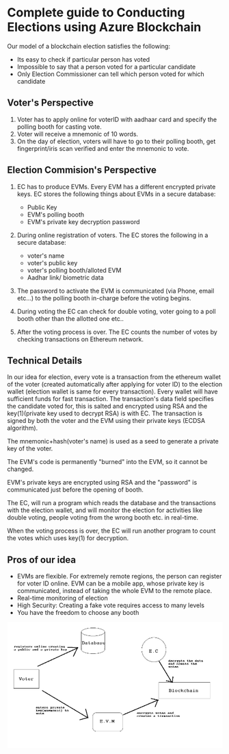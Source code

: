 Complete guide to Conducting Elections using Azure Blockchain
=============================================================

Our model of a blockchain election satisfies the following:

* Its easy to check if particular person has voted
* Impossible to say that a person voted for a particular candidate
* Only Election Commissioner can tell which person voted for which candidate

Voter's Perspective
-------------------

1. Voter has to apply online for voterID with aadhaar card and specify the polling booth for casting vote.
2. Voter will receive a mnemonic of 10 words.
3. On the day of election, voters will have to go to their polling booth, get fingerprint/iris scan verified and enter the mnemonic to vote.

Election Commision's Perspective
--------------------------------

1. EC has to produce EVMs. Every EVM has a different encrypted private keys.
EC stores the following things about EVMs in a secure database:
    * Public Key
    * EVM's polling booth
    * EVM's private key decryption password

2. During online registration of voters. The EC stores the following in a secure database:
    * voter's name 
    * voter's public key
    * voter's polling booth/alloted EVM
    * Aadhar link/ biometric data

3. The password to activate the EVM is communicated (via Phone, email etc...) to the polling booth in-charge before the voting begins.
4. During voting the EC can check for double voting, voter going to a poll booth other than the allotted one etc..
5. After the voting process is over. The EC counts the number of votes by checking transactions on Ethereum network.


Technical Details
-----------------


In our idea for election, every vote is a transaction from the ethereum wallet of the voter (created automatically after applying for voter ID) to the election wallet (election wallet is same for every transaction). Every wallet will have sufficient funds for fast transaction. The transaction's data field specifies the candidate voted for, this is salted and encrypted using RSA and the key(1)(private key used to decrypt RSA)  is with EC. The transaction is signed by both the voter and the EVM using their private keys (ECDSA algorithm).

The mnemonic+hash(voter's name) is used as a seed to generate a private key of the voter.

The EVM's code is permanently "burned" into the EVM, so it cannot be changed.

EVM's private keys are encrypted using RSA and the "password" is communicated just before the opening of booth.

The EC, will run a program which reads the database and the transactions with the election wallet, and will monitor the election for activities like double voting, people voting from the wrong booth etc. in real-time.

When the voting process is over, the EC will run another program to count the votes which uses key(1) for decryption.

Pros of our idea
----------------

* EVMs are flexible. For extremely remote regions, the person can register for voter ID online. EVM can be a mobile app, whose private key is communicated, instead of taking the whole EVM to the remote place.
* Real-time monitoring of election
* High Security: Creating a fake vote requires access to many levels
* You have the freedom to choose any booth

![Flow Diagram](codefundo-min.png)
